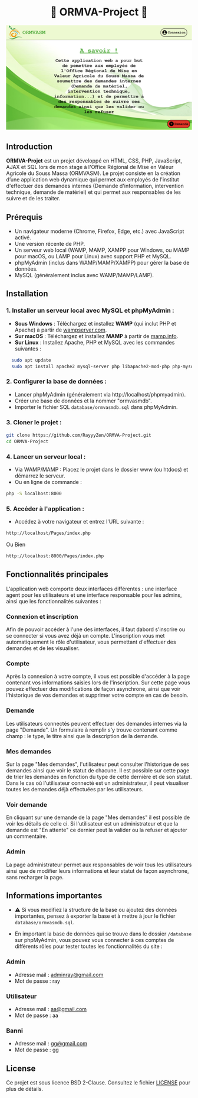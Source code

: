 <h1 align="center">🌱 ORMVA-Project 🌱</h1>

![ORMVA](Data/ormvasmaccueil.png)

## Introduction

**ORMVA-Projet** est un projet développé en HTML, CSS, PHP, JavaScript, AJAX et SQL lors de mon stage à l'Office Régional de Mise en Valeur Agricole du Souss Massa (ORMVASM). Le projet consiste en la création d’une application web dynamique qui permet aux employés de l'institut d'effectuer des demandes internes (Demande d'information, intervention technique, demande de matériel) et qui permet aux responsables de les suivre et de les traiter.

## Prérequis

- Un navigateur moderne (Chrome, Firefox, Edge, etc.) avec JavaScript activé.
- Une version récente de PHP.
- Un serveur web local (WAMP, MAMP, XAMPP pour Windows, ou MAMP pour macOS, ou LAMP pour Linux) avec support PHP et MySQL.
- phpMyAdmin (inclus dans WAMP/MAMP/XAMPP) pour gérer la base de données.
- MySQL (généralement inclus avec WAMP/MAMP/LAMP).


## Installation

### 1. Installer un serveur local avec MySQL et phpMyAdmin :

- **Sous Windows** : Téléchargez et installez **WAMP** (qui inclut PHP et Apache) à partir de [wampserver.com](https://www.wampserver.com/).
- **Sur macOS** : Téléchargez et installez **MAMP** à partir de [mamp.info](https://www.mamp.info/).
- **Sur Linux** : Installez Apache, PHP et MySQL avec les commandes suivantes :
```sh
  sudo apt update
  sudo apt install apache2 mysql-server php libapache2-mod-php php-mysql
```

### 2. Configurer la base de données : 
- Lancer phpMyAdmin (généralement via http://localhost/phpmyadmin).
- Créer une base de données et la nommer "ormvasmdb".
- Importer le fichier SQL `database/ormvasmdb.sql` dans phpMyAdmin.

### 3. Cloner le projet :
```sh
git clone https://github.com/RayyyZen/ORMVA-Project.git
cd ORMVA-Project
```

### 4. Lancer un serveur local :
- Via WAMP/MAMP : Placez le projet dans le dossier www (ou htdocs) et démarrez le serveur.
- Ou en ligne de commande : 
```sh
php -S localhost:8000
```

### 5. Accéder à l'application :
- Accédez à votre navigateur et entrez l'URL suivante : 
```sh
http://localhost/Pages/index.php
```
Ou Bien
```sh
http://localhost:8000/Pages/index.php
```

## Fonctionnalités principales

L'application web comporte deux interfaces différentes : une interface agent pour les utilisateurs et une interface responsable pour les admins, ainsi que les fonctionnalités suivantes :

### Connexion et inscription

Afin de pouvoir accéder à l'une des interfaces, il faut dabord s'inscrire ou se connecter si vous avez déjà un compte. L'inscription vous met automatiquement le rôle d'utilisateur, vous permettant d'effectuer des demandes et de les visualiser.

### Compte

Après la connexion à votre compte, il vous est possible d'accéder à la page contenant vos informations saisies lors de l'inscription. Sur cette page vous pouvez effectuer des modifications de façon asynchrone, ainsi que voir l'historique de vos demandes et supprimer votre compte en cas de besoin. 

### Demande

Les utilisateurs connectés peuvent effectuer des demandes internes via la page "Demande". Un formulaire à remplir s'y trouve contenant comme champ : le type, le titre ainsi que la description de la demande. 

### Mes demandes

Sur la page "Mes demandes", l'utilisateur peut consulter l'historique de ses demandes ainsi que voir le statut de chacune. Il est possible sur cette page de trier les demandes en fonction du type de cette dernière et de son statut. Dans le cas où l'utilisateur connecté est un administrateur, il peut visualiser toutes les demandes déjà effectuées par les utilisateurs.

### Voir demande

En cliquant sur une demande de la page "Mes demandes" il est possible de voir les détails de celle ci. Si l'utilisateur est un administrateur et que la demande est "En attente" ce dernier peut la valider ou la refuser et ajouter un commentaire.

### Admin

La page administrateur permet aux responsables de voir tous les utilisateurs ainsi que de modifier leurs informations et leur statut de façon asynchrone, sans recharger la page.

## Informations importantes

- ⚠️ Si vous modifiez la structure de la base ou ajoutez des données importantes, pensez à exporter la base et à mettre à jour le fichier `database/ormvasmdb.sql`.


- En important la base de données qui se trouve dans le dossier `/database` sur phpMyAdmin, vous pouvez vous connecter à ces comptes de diffèrents rôles pour tester toutes les fonctionnalités du site : 

### Admin

- Adresse mail : adminray@gmail.com
- Mot de passe : ray

### Utilisateur

- Adresse mail : aa@gmail.com
- Mot de passe : aa

### Banni

- Adresse mail : gg@gmail.com
- Mot de passe : gg

## License

Ce projet est sous licence BSD 2-Clause. Consultez le fichier [LICENSE](LICENSE) pour plus de détails.